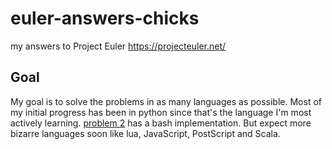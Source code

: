 euler-answers-chicks
====================

my answers to Project Euler https://projecteuler.net/

Goal
----

My goal is to solve the problems in as many languages as possible.  Most
of my initial progress has been in python since that's the language I'm
most actively learning.  [problem 2](problem002) has a bash implementation.
But expect more bizarre languages soon like lua, JavaScript, PostScript and Scala.
